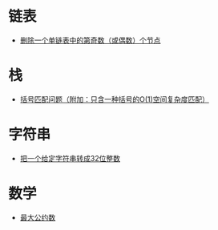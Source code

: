 # 链表
* [删除一个单链表中的第奇数（或偶数）个节点](https://github.com/huangjuegeek/coding-problems/blob/master/Problems/Delete%20the%20Odd%20or%20Even%20ListNode.md)

# 栈
* [括号匹配问题（附加：只含一种括号的O(1)空间复杂度匹配）](https://github.com/huangjuegeek/coding-problems/blob/master/Problems/%E6%8B%AC%E5%8F%B7%E5%8C%B9%E9%85%8D%E9%97%AE%E9%A2%98.md)

# 字符串
* [把一个给定字符串转成32位整数](https://github.com/huangjuegeek/coding-problems/blob/master/Problems/String%20to%2032bit%20Integer.md)

# 数学
* [最大公约数](https://github.com/huangjuegeek/coding-problems/blob/master/Problems/Greatest%20Common%20Divisor%20(GCD).md)
